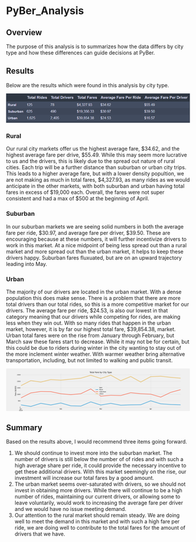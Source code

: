 # PyBer_Analysis

## Overview 
The purpose of this analysis is to summarizes how the data differs by city type and how these differences can guide decisions at PyBer.

## Results
Below are the results which were found in this analysis by city type.

![Summary_DF](/Resources/Summary_DF.PNG)

### Rural
Our rural city markets offer us the highest average fare, $34.62, and the highest average fare per drive, $55.49. While this may seem more lucrative to us and the drivers, this is likely due to the spread out nature of rural cities. Each trip will be a further distance than suburban or urban city trips. This leads to a higher average fare, but with a lower density popultion, we are not making as much in total fares, $4,327.93, as many rides as we would anticipate in the other markets, with both suburban and urban having total fares in excess of $19,000 each. Overall, the fares were not super consistent and had a max of $500 at the beginning of April.

### Suburban
In our suburban markets we are seeing solid numbers in both the average fare per ride, $30.97, and average fare per driver, $39.50. These are encouraging because at these numbers, it will further incentivize drivers to work in this market. At a nice midpoint of being less spread out than a rural market and more spread out than the urban market, it helps to keep these drivers happy. Suburban fares fluxuated, but are on an upward trajectory leading into May.

### Urban
The majority of our drivers are located in the urban market. With a dense population this does make sense. There is a problem that there are more total drivers than our total rides, so this is a more competitive market for our drivers. The average fare per ride, $24.53, is also our lowest in that category meaning that our drivers while competing for rides, are making less when they win out. With so many rides that happen in the urban market, however, it is by far our highest total fare, $39,854.38, market. Urban total fares were on the rise from January through February, but March saw these fares start to decrease. While it may not be for certain, but this could be due to riders during winter in the city wanting to stay out of the more inclement winter weather. With warmer weather bring alternative transportation, including, but not limited to walking and public transit. 

 
![Pyber_Summary](/analysis/PyBer_fare_summary.png)

## Summary 
Based on the results above, I would recommend three items going forward.
 1. We should continue to invest more into the suburban market. The number of drivers is still below the number of of rides and with such a high average share per ride, it could provide the necessary incentive to get these additional drivers. With this market seemingly on the rise, our investment will increase our total fares by a good amount.
 2. The urban market seems over-saturated with drivers, so we should not invest in obtaining more drivers. While there will continue to be a high number of rides, maintaining our current drivers, or allowing some to leave voluntarily, would work to increasing the average fare per driver and we would have no issue meeting demand.
 3. Our attention to the rural market should remain steady. We are doing well to meet the demand in this market and with such a high fare per ride, we are doing well to contribute to the total fares for the amount of drivers that we have.
